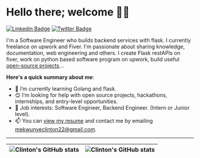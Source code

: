 # Hello there; welcome 👋🏾
[![Linkedin Badge](https://img.shields.io/badge/clintonmekwunye-blue?style=for-the-badge&logo=Linkedin&logoColor=white&link=https://www.linkedin.com/in/clinton-mekwunye/)](https://www.linkedin.com/in/clinton-mekwunye/) [![Twitter Badge](https://img.shields.io/badge/-@mekwunyeclinton-1ca0f1?style=for-the-badge&logo=twitter&logoColor=white&link=https://twitter.com/mekwunyeclinton)](https://twitter.com/mekwunyeclinton)

I'm a Software Engineer who builds backend services with flask. I currently freelance on upwork and Fiver. I'm passionate about sharing knowledge, documentation, web engineering and others. I create Flask restAPIs on fiver, work on python based software program on upwork, build useful [open-source projects](https://github.com/clintonMF)...

**Here's a quick summary about me**:

- 🌱 I’m currently learning Golang and flask.
- 😊 I’m looking for help with open source projects, hackathons, internships, and entry-level opportunities.
- 💼 Job interests: Software Engineer, Backend Engineer. (Intern or Junior level).
- 📫 You can [view my resume](#) and contact me by emailing mekwunyeclinton22@gmail.com.

---

| <img align="center" src="https://github-readme-stats.vercel.app/api?username=clintonMF&show_icons=true&include_all_commits=true&hide_border=true" alt="Clinton's GitHub stats" /> | <img align="center" src="https://github-readme-stats.vercel.app/api/top-langs/?username=clintonMF&langs_count=8&layout=compact&hide_border=true" alt="Clinton's GitHub stats" /> |
| ------------- | ------------- |
